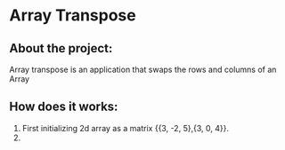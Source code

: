 # Array Transpose

## About the project:
  Array transpose is an application that swaps the rows and columns of an Array

## How does it works:
  1. First initializing 2d array as a matrix {{3, -2, 5},{3, 0, 4}}.
  2. 
  
  
   
  
  
